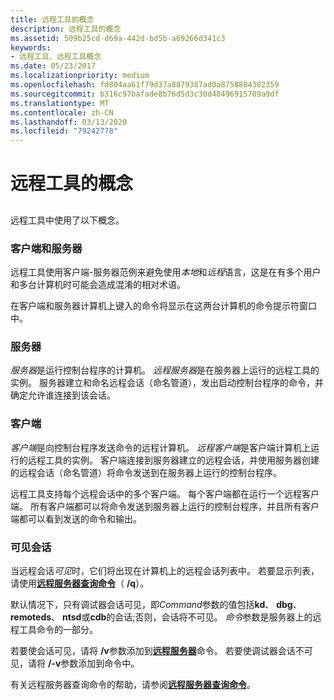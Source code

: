 ```yaml
---
title: 远程工具的概念
description: 远程工具的概念
ms.assetid: 509b25cd-d69a-442d-bd5b-a69266d341c3
keywords:
- 远程工具、远程工具概念
ms.date: 05/23/2017
ms.localizationpriority: medium
ms.openlocfilehash: fd804aa61f79d37a8879387ad0a8758884302359
ms.sourcegitcommit: b316c97bafade8b76d5d3c30d48496915709a9df
ms.translationtype: MT
ms.contentlocale: zh-CN
ms.lasthandoff: 03/13/2020
ms.locfileid: "79242778"
---
```

# <a name="remote-tool-concepts"></a>远程工具的概念


## <span id="ddk_remote_tool_concepts_dtools"></span><span id="DDK_REMOTE_TOOL_CONCEPTS_DTOOLS"></span>


远程工具中使用了以下概念。

### <a name="span-idclient_and_serverspanspan-idclient_and_serverspanclient-and-server"></a><span id="client_and_server"></span><span id="CLIENT_AND_SERVER"></span>客户端和服务器

远程工具使用客户端-服务器范例来避免使用*本地*和*远程*语言，这是在有多个用户和多台计算机时可能会造成混淆的相对术语。

在客户端和服务器计算机上键入的命令将显示在这两台计算机的命令提示符窗口中。

### <a name="span-idthe_serverspanspan-idthe_serverspanthe-server"></a><span id="the_server"></span><span id="THE_SERVER"></span>服务器

*服务器*是运行控制台程序的计算机。 *远程服务器*是在服务器上运行的远程工具的实例。 服务器建立和命名远程会话（命名管道），发出启动控制台程序的命令，并确定允许谁连接到该会话。

### <a name="span-idthe_clientspanspan-idthe_clientspanthe-client"></a><span id="the_client"></span><span id="THE_CLIENT"></span>客户端

*客户端*是向控制台程序发送命令的远程计算机。 *远程客户端*是客户端计算机上运行的远程工具的实例。 客户端连接到服务器建立的远程会话，并使用服务器创建的远程会话（命名管道）将命令发送到在服务器上运行的控制台程序。

远程工具支持每个远程会话中的多个客户端。 每个客户端都在运行一个远程客户端。 所有客户端都可以将命令发送到服务器上运行的控制台程序，并且所有客户端都可以看到发送的命令和输出。

### <a name="span-idvisible-sessionspanspan-idvisible_sessionspanvisible-session"></a><span id="visible-session"></span><span id="VISIBLE_SESSION"></span>可见会话

当远程会话*可见*时，它们将出现在计算机上的远程会话列表中。 若要显示列表，请使用[**远程服务器查询命令**](remote-server-query-command.md)（ **/q**）。

默认情况下，只有调试器会话可见，即*Command*参数的值包括**kd**、 **dbg**、 **remoteds**、 **ntsd**或**cdb**的会话;否则，会话将不可见。 *命令*参数是服务器上的远程工具命令的一部分。

若要使会话可见，请将 **/v**参数添加到[**远程服务器**](remote-server-syntax.md)命令。 若要使调试器会话不可见，请将 **/-v**参数添加到命令中。

有关远程服务器查询命令的帮助，请参阅[**远程服务器查询命令**](remote-server-query-command.md)。

 

 





